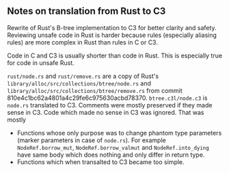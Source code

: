 ## Notes on translation from Rust to C3

Rewrite of Rust's B-tree implementation to C3 for better clarity and safety.
Reviewing unsafe code in Rust is harder because rules (especially aliasing rules)
are more complex in Rust than rules in C or C3.

Code in C and C3 is usually shorter than code in Rust.
This is especially true for code in unsafe Rust.

`rust/node.rs` and `rust/remove.rs` are a copy of Rust's
`library/alloc/src/collections/btree/node.rs`
and `library/alloc/src/collections/btree/remove.rs`
from commit 810e4c1bc62a4801a4c29fe6c975630acbd78370.
`btree.c3l/node.c3` is `node.rs` translated to C3.
Comments were mostly preserved if they made sense in C3.
Code which made no sense in C3 was ignored. That was mostly

- Functions whose only purpose was to change phantom type parameters
  (marker parameters in case of `node.rs`).
  For example `NodeRef.borrow_mut`, `NodeRef.borrow_valmut` and `NodeRef.into_dying`
  have same body which does nothing and only differ in return type.
- Functions which when transalted to C3 became too simple.
